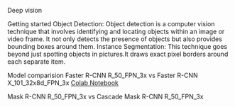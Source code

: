 Deep vision

Getting started
Object Detection: Object detection is a computer vision technique that involves identifying and locating objects within an image or video frame. It not only detects the presence of objects but also provides bounding boxes around them.
Instance Segmentation: This technique goes beyond just spotting objects in pictures.It draws exact pixel borders around each separate item.

Model comparision
Faster R-CNN R_50_FPN_3x vs Faster R-CNN X_101_32x8d_FPN_3x
[Colab Notebook](https://colab.research.google.com/drive/1J9k9Eeh4oquPXzsHNe4Fao2wNcGGkiM0#scrollTo=HGzUxIaWNX_N)

Mask R-CNN R_50_FPN_3x vs Cascade Mask R-CNN R_50_FPN_3x

